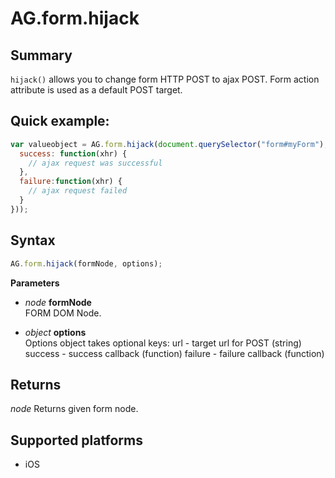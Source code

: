 # AG.form.hijack

## Summary
`hijack()` allows you to change form HTTP POST to ajax POST. Form action attribute is used as a default POST target.

## Quick example:
```javascript
var valueobject = AG.form.hijack(document.querySelector("form#myForm"), {
  success: function(xhr) {
    // ajax request was successful
  },
  failure:function(xhr) {
    // ajax request failed
  }
}));
```

## Syntax
```javascript
AG.form.hijack(formNode, options);
```

**Parameters**

* *node* **formNode**<br>
  FORM DOM Node.

* *object* **options**<br>
  Options object takes optional keys:
    url - target url for POST (string)
    success - success callback (function)
    failure - failure callback (function)

## Returns

*node*
Returns given form node.

## Supported platforms
* iOS